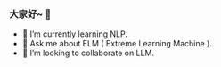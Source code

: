 ### 大家好~ 👋
- 🌱 I’m currently learning NLP.
- 💬 Ask me about ELM ( Extreme Learning Machine ).
- 👯 I’m looking to collaborate on LLM.

